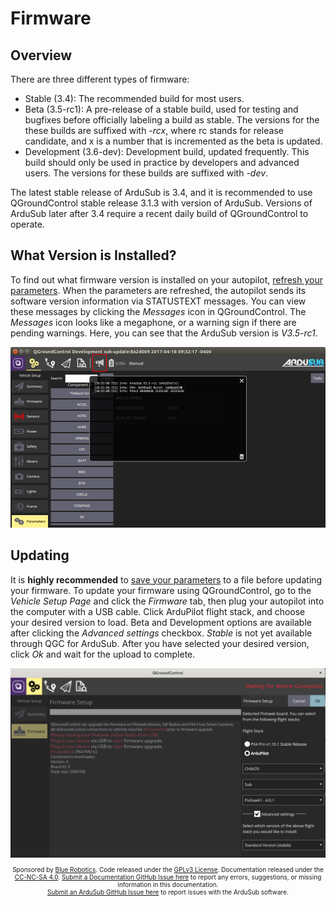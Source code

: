 # Firmware

## Overview

There are three different types of firmware:

 - Stable (3.4): The recommended build for most users.
 - Beta (3.5-rc1): A pre-release of a stable build, used for testing and bugfixes before officially labeling a build as stable. The versions for the these builds are suffixed with *-rcx*, where rc stands for release candidate, and x is a number that is incremented as the beta is updated.
 - Development (3.6-dev): Development build, updated frequently. This build should only be used in practice by developers and advanced users. The versions for these builds are suffixed with *-dev*.

The latest stable release of ArduSub is 3.4, and it is recommended to use QGroundControl stable release 3.1.3 with version of ArduSub. Versions of ArduSub later after 3.4 require a recent daily build of QGroundControl to operate.

## What Version is Installed?

To find out what firmware version is installed on your autopilot, [refresh your parameters](/configuring/#parameters). When the parameters are refreshed, the autopilot sends its software version information via STATUSTEXT messages. You can view these messages by clicking the *Messages* icon in QGroundControl. The *Messages* icon looks like a megaphone, or a warning sign if there are pending warnings. Here, you can see that the ArduSub version is *V3.5-rc1*.

<img src="/images/firmware/statustext-version.png" class="img-responsive img-center" style="max-height:600px;">

## Updating

It is **highly recommended** to [save your parameters](/configuring/#saving-and-loading) to a file before updating your firmware. To update your firmware using QGroundControl, go to the *Vehicle Setup Page* and click the *Firmware* tab, then plug your autopilot into the computer with a USB cable. Click ArduPilot flight stack, and choose your desired version to load. Beta and Development options are available after clicking the *Advanced settings* checkbox. *Stable* is not yet available through QGC for ArduSub. After you have selected your desired version, click *Ok* and wait for the upload to complete.

<img src="/images/firmware/qgc-upgrade.png" class="img-responsive img-center" style="max-height:600px;">

<p style="font-size:10px; text-align:center">
Sponsored by <a href="http://www.bluerobotics.com/">Blue Robotics</a>. Code released under the <a href="https://github.com/bluerobotics/ardusub/blob/master/COPYING.txt">GPLv3 License</a>. Documentation released under the <a href="https://creativecommons.org/licenses/by-nc-sa/4.0/">CC-NC-SA 4.0</a>.
<a href="https://github.com/bluerobotics/ardusub-docs/issues/">Submit a Documentation GitHub Issue here</a> to report any errors, suggestions, or missing information in this documentation.<br />
<a href="https://github.com/bluerobotics/ardusub/issues/">Submit an ArduSub GitHub Issue here</a> to report issues with the ArduSub software.
</p>